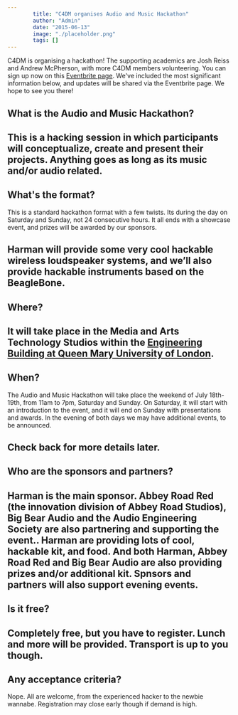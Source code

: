 ```yaml
---
        title: "C4DM organises Audio and Music Hackathon"
        author: "Admin"
        date: "2015-06-13"
        image: "./placeholder.png"
        tags: []
---
```


<p></p>

C4DM is organising a hackathon! 
The supporting academics are Josh Reiss and Andrew McPherson, with more C4DM members volunteering. 
You can sign up now on this [Eventbrite page](http://www.eventbrite.com/e/audio-and-music-hackathon-london-tickets-17183538426). 
We've included the most significant information below, and updates will be shared via the Eventbrite page. We hope to see you there!

## What is the Audio and Music Hackathon?
 
This is a hacking session in which participants will conceptualize, create and present their projects. Anything goes as long as its music and/or audio related.
----

## What's the format?
 
This is a standard hackathon format with a few twists. Its during the day on Saturday and Sunday, not 24 consecutive hours. It all ends with a showcase event, and prizes will be awarded by our sponsors. 
 
Harman will provide some very cool hackable wireless loudspeaker systems, and we’ll also provide hackable instruments based on the BeagleBone.
---

## Where?
 
It will take place in the Media and Arts Technology Studios within the [Engineering Building at Queen Mary University of London](https://www.google.co.uk/maps/place/QMUL+School+of+Engineering+and+Materials+Science/@51.5226888,-0.041147,17z/data=!4m2!3m1!1s0x0000000000000000:0xe69eca72564e2954). 
---

## When?
 
The Audio and Music Hackathon will take place the weekend of July 18th-19th, from 11am to 7pm, Saturday and Sunday. On Saturday, it will start with an introduction to the event, and it will end on Sunday with presentations and awards. In the evening of both days we may have additional events, to be announced.
 
Check back for more details later.
----

## Who are the sponsors and partners?
 
Harman is the main sponsor.  Abbey Road Red (the innovation division of Abbey Road Studios), Big Bear Audio and the Audio Engineering Society are also partnering and supporting the event.. Harman are providing lots of cool, hackable kit, and food. And both Harman, Abbey Road Red and Big Bear Audio are also providing prizes and/or additional kit. Spnsors and partners will also support evening events.
---

## Is it free?
 
Completely free, but you have to register. Lunch and more will be provided. Transport is up to you though.
---
 
## Any acceptance criteria?
 
Nope. All are welcome, from the experienced hacker to the newbie wannabe. Registration may close early though if demand is high.

<p></p>
